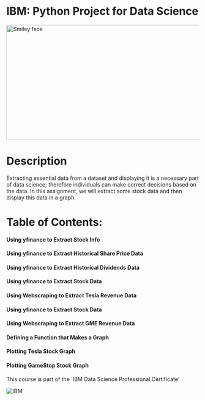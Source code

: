 # IBM: Python Project for Data Science

<img src="https://i.imgur.com/YCFnjvg.png" alt="Smiley face" height="300" width="600">

# Description

Extracting essential data from a dataset and displaying it is a necessary part of data science; therefore individuals can make correct decisions based on the data. In this assignment, we will extract some stock data and then display this data in a graph.

# Table of Contents:

#### Using yfinance to Extract Stock Info

#### Using yfinance to Extract Historical Share Price Data

#### Using yfinance to Extract Historical Dividends Data

#### Using yfinance to Extract Stock Data

#### Using Webscraping to Extract Tesla Revenue Data

#### Using yfinance to Extract Stock Data

#### Using Webscraping to Extract GME Revenue Data

#### Defining a Function that Makes a Graph

#### Plotting Tesla Stock Graph

#### Plotting GameStop Stock Graph

This course is part of the 'IBM Data Science Professional Certificate'

![IBM](https://i.imgur.com/j6yW3WS.png)
